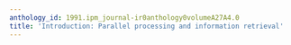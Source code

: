 ```yaml
---
anthology_id: 1991.ipm_journal-ir0anthology0volumeA27A4.0
title: 'Introduction: Parallel processing and information retrieval'
---
```

